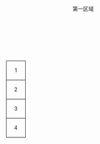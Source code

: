 <!DOCTYPE html>
<html>
<head>
    <title>楼层跳跃式的页面布局</title>
    <meta charset="utf-8">
    <style type="text/css">
        *{
            margin: 0;
            padding: 0;
        }
        body, html{
            height: 100%;
        }
        ul{
            list-style: none;
            height: 100%;
        }
        ul li{
            height: 100%;
        }
        ol{
            list-style: none;
            position: fixed;
            top:200px;
            left: 50px;
        }
        ol li{
            width: 50px;
            height: 50px;
            border: 1px solid #000;
            text-align: center;
            line-height: 50px;
            margin-top: -1px;
            cursor: pointer;
        }
    </style>
</head>
<body>
<ul>
    <li>第一区域</li>
    <li>第二区域</li>
    <li>第三区域</li>
    <li>第四区域</li>
</ul>
<ol>
    <li>1</li>
    <li>2</li>
    <li>3</li>
    <li>4</li>
</ol>
 
<script type="text/javascript" src="myScroll.js"></script>
<script type="text/javascript">
    // 点击ol的li，屏幕滑动到对应的ul的li
    // 利用window.scrollTo()；缓动动画实现
    var ul = document.getElementsByTagName("ul")[0];
    var ol = document.getElementsByTagName("ol")[0];
    var ulLiArr = ul.children;
    var olLiArr = ol.children;
    var target = 0;
    var leader = 0;
    var timer = null;
 
    // 1. 指定ul和ol中li的背景色，对应li的背景色相同
    var arrColor = ["green","orange","yellow","red","gold"];
    // 利用for循环给两个数组中的元素上色
    for(var i=0; i<arrColor.length; i++){
        ulLiArr[i].style.backgroundColor = arrColor[i];
        olLiArr[i].style.backgroundColor = arrColor[i];
 
        // 属性绑定索引值
        olLiArr[i].index = i;
        // 循环绑定，为每一个li绑定点击事件
        olLiArr[i].onclick =function(){
            // 获取目标位置
            target = ulLiArr[this.index].offsetTop;
            clearInterval(timer);
            // 利用缓动动画原理实现屏幕滑动
            timer = setInterval(function(){
                // (1).获取步长
                var step = (target-leader)/10;
                // (2).二次处理步长
                step = step > 0 ? Math.ceil(step) : Math.floor(step);
                // (3).屏幕滑动
                leader = leader + step;
                window.scrollTo(0, leader);
                // (4).清除定时器
                if(Math.abs(target-leader) <= Math.abs(step)){
                    window.scrollTo(0, target);
                    clearInterval(timer);
                }
            }, 25);
        }
        // 用scroll事件模拟盒子距离最顶端的距离
        window.onscroll = function(){
            // 每次屏幕滑动，把屏幕卷去的值赋给leader，模拟获取显示区域距离顶部的距离
            leader = scroll().top;
        }
    }
</script>
段龙飞
</body>
</html>
